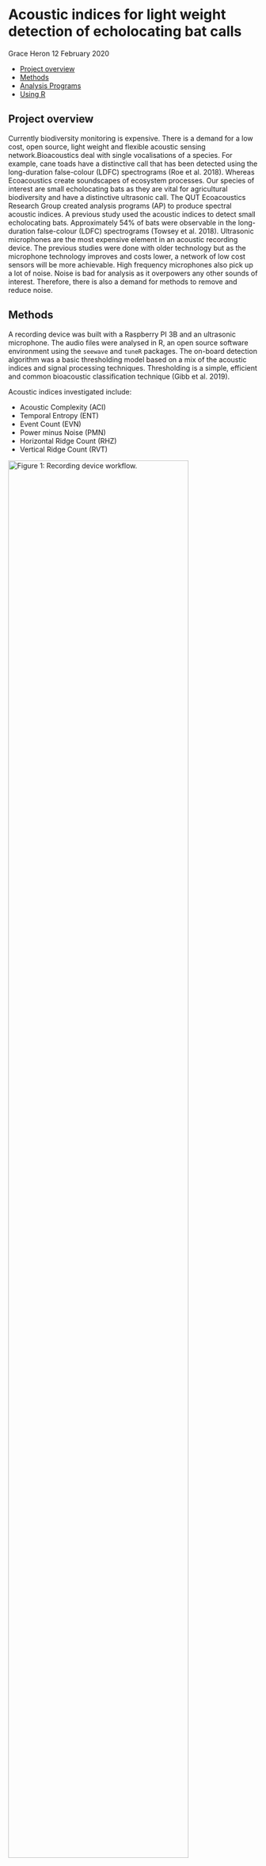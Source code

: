Acoustic indices for light weight detection of echolocating bat calls
================
Grace Heron
12 February 2020

-   [Project overview](#project-overview)
-   [Methods](#methods)
-   [Analysis Programs](#analysis-programs)
-   [Using R](#using-r)

Project overview
----------------

Currently biodiversity monitoring is expensive. There is a demand for a low cost, open source, light weight and flexible acoustic sensing network.Bioacoustics deal with single vocalisations of a species. For example, cane toads have a distinctive call that has been detected using the long-duration false-colour (LDFC) spectrograms (Roe et al. 2018). Whereas Ecoacoustics create soundscapes of ecosystem processes. Our species of interest are small echolocating bats as they are vital for agricultural biodiversity and have a distinctive ultrasonic call. The QUT Ecoacoustics Research Group created analysis programs (AP) to produce spectral acoustic indices. A previous study used the acoustic indices to detect small echolocating bats. Approximately 54% of bats were observable in the long-duration false-colour (LDFC) spectrograms (Towsey et al. 2018). Ultrasonic microphones are the most expensive element in an acoustic recording device. The previous studies were done with older technology but as the microphone technology improves and costs lower, a network of low cost sensors will be more achievable. High frequency microphones also pick up a lot of noise. Noise is bad for analysis as it overpowers any other sounds of interest. Therefore, there is also a demand for methods to remove and reduce noise.

Methods
-------

A recording device was built with a Raspberry PI 3B and an ultrasonic microphone. The audio files were analysed in R, an open source software environment using the `seewave` and `tuneR` packages. The on-board detection algorithm was a basic thresholding model based on a mix of the acoustic indices and signal processing techniques. Thresholding is a simple, efficient and common bioacoustic classification technique (Gibb et al. 2019).

Acoustic indices investigated include:

-   Acoustic Complexity (ACI)
-   Temporal Entropy (ENT)
-   Event Count (EVN)
-   Power minus Noise (PMN)
-   Horizontal Ridge Count (RHZ)
-   Vertical Ridge Count (RVT)

<img src="figures/flow_bats.png" alt="Figure 1: Recording device workflow." style="width:85.0%" />

<center>
Figure 1: Recording device workflow.
</center>
Analysis Programs
-----------------

The Analysis Programs (AP) can be run from within R, for example:

``` r
## Where you want to store the results
output_directory <- normalizePath(file.path(base_output_directory, file_name))

## Make it into a real folder
dir.create(output_directory, recursive = TRUE)

## Command to feed into AnalysisPrograms.exe
command <- sprintf('audio2csv "%s" "C:\\AP\\ConfigFiles\\Towsey.Acoustic.yml" "%s" ',
                   file,
                   output_directory)

## Finally execute order 66
system2('C:\\AP\\AnalysisPrograms.exe', command)
```

My recordings are considered short so I needed to run the long duration false colour program separately to override the defaults.

``` r
## Command to feed previous results into LDFC programs
command <- sprintf('DrawLongDurationSpectrograms -i "%s" -o "%s" -ip C:\\AP\\ConfigFiles\\IndexPropertiesConfig.yml -fcs C:\\AP\\ConfigFiles\\SpectrogramFalseColourConfigBotGar.yml',
                   paste0(output_directory, "\\Towsey.Acoustic"),
                   output_directory)

system2("C:\\AP\\AnalysisPrograms.exe", command)
```

So we get the resultant LDFC plots:

<img src="figures/taiwan-aci-ent-evn-1.png" alt="Figure 2: ACI, ENT and EVN LDFC Plot." style="width:50.0%" />

<center>
Figure 2: ACI, ENT and EVN LDFC Plot.
</center>
<img src="figures/taiwan-rvt-rhz-pmn-1.png" alt="Figure 3: RVT, RHZ and PMN LDFC Plot." style="width:50.0%" />

<center>
Figure 3: RVT, RHZ and PMN LDFC Plot.
</center>
Using R
-------

First create the acoustic indices using the Analysis Programs.

``` r
## Get full path to your working directory
base_wd <- gsub("/", "\\\\", getwd())

## Directory of wave files
directory <- "data"

## Directory for results
base_output_directory <- paste0(base_wd, "\\BatchIndicesOutput")

## Get full paths for all wave files
data_files <- paste0(base_wd, "\\", gsub(pattern = "/", replacement = "\\\\", list.files(directory, pattern = "*.wav", full.names = TRUE)))

## Path for first wave file (for example)
file <- data_files[1]

## Base name for first wave file
file_name <- basename(file)

## Make a folder for results
output_directory <- normalizePath(file.path(base_output_directory, file_name))

dir.create(output_directory, recursive = TRUE)

## Prepare command (full path)
command <- paste0(sprintf('audio2csv "%s" "C:\\AP\\ConfigFiles\\Towsey.Acoustic.BotGar.yml" "%s" ',
                          file,
                          output_directory))

## Finally, execute the command
system2('C:\\AP\\AnalysisPrograms.exe', command)
```

Now we can use the acoustic indices for visualisaiton, modelling and analysis.

``` r
## Read in wave file 
fwave <- readWave(file)
sample_length <- length(fwave@left)/fwave@samp.rate
chosen_indices <- c("ACI", "ENT", "EVN", "PMN", "RHZ", "RVT")
```

<img src="README_files/figure-markdown_github/unnamed-chunk-5-1.png" style="display: block; margin: auto;" />

There are so many other functions in R for signal processing. The possibilities are endless!

``` r
## Mean spectrograms
fspec <- seewave::meanspec(fwave, f = fwave@samp.rate)
```

<img src="README_files/figure-markdown_github/unnamed-chunk-6-1.png" style="display: block; margin: auto;" />

``` r
## find frequency peaks
fpks <- seewave::fpeaks(spec = fspec)
```

<img src="README_files/figure-markdown_github/unnamed-chunk-6-2.png" style="display: block; margin: auto;" />

### Final notes:

-   The recording device can successfully record at high frequencies.
-   The accuracy of the classification cannot be verified due to the lack of expert annotated audio recordings.
-   The current implementation of the recording device meets most of the original design requirements.
-   Analysis was difficult due to large noise interference (Raspberry Pi).
-   **Future Work**: Improve recording device design by reducing power consumption, add remote and improve on-board processing.

### References

Gibb, Rory, Ella Browning, Paul Glover-Kapfer, and Kate E Jones. 2019. “Emerging Opportunities and Challenges for Passive Acoustics in Ecological Assessment and Monitoring.” *Methods in Ecology and Evolution* 10 (2). Wiley Online Library: 169–85.

Roe, Paul, Meriem Ferroudj, Michael Towsey, and Lin Schwarzkopf. 2018. “Catching Toad Calls in the Cloud: Commodity Edge Computing for Flexible Analysis of Big Sound Data.” In *2018 Ieee 14th International Conference on E-Science (E-Science)*, 67–74. IEEE.

Towsey, Michael, Elizabeth Znidersic, Julie Broken-Brow, Karlina Indraswari, David M Watson, Yvonne Phillips, Anthony Truskinger, Paul Roe, G Street, and others. 2018. “Long-Duration, False-Colour Spectrograms for Detecting Species in Large Audio Data-Sets.” *Journal of Ecoacoustics* 2. Volume 2 https://doi. org/10.22261/JEA. IUSWUI How to Cite Towsey M …: IUSWUI.
